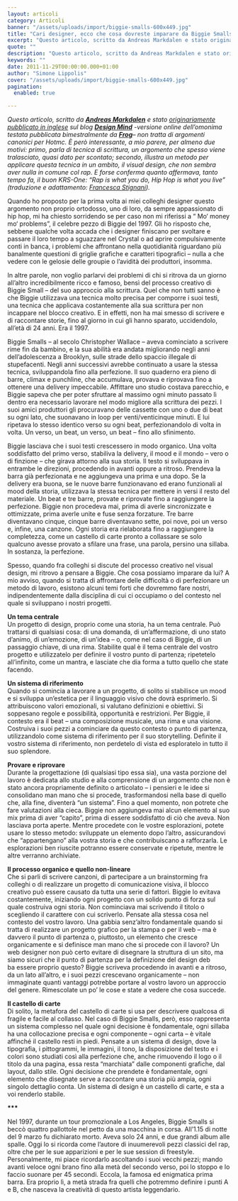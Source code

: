 ```yaml
---
layout: articoli
category: Articoli
banner: "/assets/uploads/import/biggie-smalls-600x449.jpg"
title: "Cari designer, ecco che cosa dovreste imparare da Biggie Smalls"
excerpt: "Questo articolo, scritto da Andreas Markdalen e stato originariamente pubblicato in inglese sul blog Design Mind -versione online dell’omonima testata pubblicata bimestralmente da Frog– non tratta di argomenti canonici per Hotmc. È però interessante, a mio parere, per almeno due motivi: primo, parla di tecnica di scrittura, un argomento che spesso viene tralasciato, quasi dato [&hellip"
quote: ""
description: "Questo articolo, scritto da Andreas Markdalen e stato originariamente pubblicato in inglese sul blog Design Mind -versione online dell’omonima testata pubblicata bimestralmente da Frog– non tratta di argomenti canonici per Hotmc. È però interessante, a mio parere, per almeno due motivi: primo, parla di tecnica di scrittura, un argomento che spesso viene tralasciato, quasi dato [&hellip"
keywords: ""
date: 2011-11-29T00:00:00.000+01:00
author: "Simone Lippolis"
cover: "/assets/uploads/import/biggie-smalls-600x449.jpg"
pagination:
  enabled: true

---
```


_Questo articolo, scritto da [**Andreas Markdalen**](http://www.andreasmarkdalen.com/) e stato [originariamente pubblicato in inglese](http://designmind.frogdesign.com/blog/what-visual-designers-can-learn-from-biggie-smalls.html) sul blog [**Design Mind**](http://designmind.frogdesign.com/) \-versione online dell’omonima testata pubblicata bimestralmente da **[Frog](http://frogdesign.com/)**– non tratta di argomenti canonici per Hotmc. È però interessante, a mio parere, per almeno due motivi: primo, parla di tecnica di scrittura, un argomento che spesso viene tralasciato, quasi dato per scontato; secondo, illustra un metodo per applicare questa tecnica in un ambito, il visual design, che non sembra aver nulla in comune col rap. E forse conferma quanto affermava, tanto tempo fa, il buon KRS-One: “Rap is what you do, Hip Hop is what you live” (traduzione e adattamento: [Francesca Stignani](http://francescastignani.com/))._ 

Quando ho proposto per la prima volta ai miei colleghi designer questo argomento non proprio ortodosso, uno di loro, da sempre appassionato di hip hop, mi ha chiesto sorridendo se per caso non mi riferissi a “ Mo‘ money mo‘ problems”, il celebre pezzo di Biggie del 1997\. Gli ho risposto che, sebbene qualche volta accada che i designer finiscano per svoltare e passare il loro tempo a sguazzare nel Crystal o ad aprire compulsivamente conti in banca, i problemi che affrontano nella quotidianità riguardano più banalmente questioni di griglie grafiche e caratteri tipografici – nulla a che vedere con le gelosie delle groupie o l’avidità dei produttori, insomma.

In altre parole, non voglio parlarvi dei problemi di chi si ritrova da un giorno all’altro incredibilmente ricco e famoso, bensì del processo creativo di Biggie Small – del suo approccio alla scrittura. Quel che non tutti sanno è che Biggie utilizzava una tecnica molto precisa per comporre i suoi testi, una tecnica che applicava costantemente alla sua scrittura per non incappare nel blocco creativo. E in effetti, non ha mai smesso di scrivere e di raccontare storie, fino al giorno in cui gli hanno sparato, uccidendolo, all’età di 24 anni. Era il 1997.

Biggie Smalls – al secolo Christopher Wallace – aveva cominciato a scrivere rime fin da bambino, e la sua abilità era andata migliorando negli anni dell’adolescenza a Brooklyn, sulle strade dello spaccio illegale di stupefacenti. Negli anni successivi avrebbe continuato a usare la stessa tecnica, sviluppandola fino alla perfezione. Il suo quaderno era pieno di barre, climax e punchline, che accumulava, provava e riprovava fino a ottenere una delivery impeccabile. Affittare uno studio costava parecchio, e Biggie sapeva che per poter sfruttare al massimo ogni minuto passato lì dentro era necessario lavorare nel modo migliore alla scrittura dei pezzi. I suoi amici produttori gli procuravano delle cassette con uno o due di beat su ogni lato, che suonavano in loop per venti/venticinque minuti. E lui ripetava lo stesso identico verso su ogni beat, perfezionandolo di volta in volta. Un verso, un beat, un verso, un beat – fino allo sfinimento.

Biggie lasciava che i suoi testi crescessero in modo organico. Una volta soddisfatto del primo verso, stabiliva la delivery, il mood e il mondo – vero o di finzione – che girava attorno alla sua storia. Il testo si sviluppava in entrambe le direzioni, procedendo in avanti oppure a ritroso. Prendeva la barra già perfezionata e ne aggiungeva una prima e una dopo. Se la delivery era buona, se le nuove barre funzionavano ed erano funzionali al mood della storia, utilizzava la stessa tecnica per mettere in versi il resto del materiale. Un beat e tre barre, provate e riprovate fino a raggiungere la perfezione. Biggie non procedeva mai, prima di averle sincronizzate e ottimizzate, prima averle unite e fuse senza forzature. Tre barre diventavano cinque, cinque barre diventavano sette, poi nove, poi un verso e, infine, una canzone. Ogni storia era rielaborata fino a raggiungere la completezza, come un castello di carte pronto a collassare se solo qualcuno avesse provato a sfilare una frase, una parola, persino una sillaba. In sostanza, la perfezione.

Spesso, quando fra colleghi si discute del processo creativo nel visual design, mi ritrovo a pensare a Biggie. Che cosa possiamo imparare da lui? A mio avviso, quando si tratta di affrontare delle difficoltà o di perfezionare un metodo di lavoro, esistono alcuni temi forti che dovremmo fare nostri, indipendentemente dalla disciplina di cui ci occupiamo o del contesto nel quale si sviluppano i nostri progetti.

**Un tema centrale**  
Un progetto di design, proprio come una storia, ha un tema centrale. Può trattarsi di qualsiasi cosa: di una domanda, di un’affermazione, di uno stato d’animo, di un’emozione, di un’idea – o, come nel caso di Biggie, di un passaggio chiave, di una rima. Stabilite qual è il tema centrale del vostro progetto e utilizzatelo per definire il vostro punto di partenza; ripetetelo all’infinito, come un mantra, e lasciate che dia forma a tutto quello che state facendo.

**Un sistema di riferimento**  
Quando si comincia a lavorare a un progetto, di solito si stabilisce un mood e si sviluppa un’estetica per il linguaggio visivo che dovrà esprimerlo. Si attribuiscono valori emozionali, si valutano definizioni e obiettivi. Si soppesano regole e possibilità, opportunità e restrizioni. Per Biggie, il contesto era il beat – una composizione musicale, una rima e una visione. Costruiva i suoi pezzi a cominciare da questo contesto o punto di partenza, utilizzandolo come sistema di riferimento per il suo storytelling. Definite il vostro sistema di riferimento, non perdetelo di vista ed esploratelo in tutto il suo splendore.

**Provare e riprovare**  
Durante la progettazione (di qualsiasi tipo essa sia), una vasta porzione del lavoro è dedicata allo studio e alla comprensione di un argomento che non è stato ancora propriamente definito o articolato – i pensieri e le idee si consolidano man mano che si procede, trasformandosi nella base di quello che, alla fine, diventerà “un sistema”. Fino a quel momento, non potrete che fare valutazioni alla cieca. Biggie non aggiungeva mai alcun elemento al suo mix prima di aver “capito”, prima di essere soddisfatto di ciò che aveva. Non lasciava porta aperte. Mentre procedete con le vostre esplorazioni, potete usare lo stesso metodo: sviluppate un elemento dopo l’altro, assicurandovi che “appartengano” alla vostra storia e che contribuiscano a rafforzarla. Le esplorazioni ben riuscite potranno essere conservate e ripetute, mentre le altre verranno archiviate.

**Il processo organico e quello non-lineare**  
Che si parli di scrivere canzoni, di partecipare a un brainstorming fra colleghi o di realizzare un progetto di comunicazione visiva, il blocco creativo può essere causato da tutta una serie di fattori. Biggie lo evitava costantemente, iniziando ogni progetto con un solido punto di forza sul quale costruiva ogni storia. Non cominciava mai scrivendo il titolo o scegliendo il carattere con cui scriverlo. Pensate alla stessa cosa nel contesto del vostro lavoro. Una gabbia senz’altro fondamentale quando si tratta di realizzare un progetto grafico per la stampa o per il web – ma è davvero il punto di partenza o, piuttosto, un elemento che cresce organicamente e si definisce man mano che si procede con il lavoro? Un web designer non può certo evitare di disegnare la struttura di un sito, ma siamo sicuri che il punto di partenza per la definizione del design deb  
ba essere proprio questo? Biggie scriveva procedendo in avanti e a ritroso, da un lato all’altro, e i suoi pezzi crescevano organicamente – non immaginate quanti vantaggi potrebbe portare al vostro lavoro un approccio del genere. Rimescolate un po’ le cose e state a vedere che cosa succede.

**Il castello di carte**  
Di solito, la metafora del castello di carte si usa per descrivere qualcosa di fragile e facile al collasso. Nel caso di Biggie Smalls, però, esso rappresenta un sistema complesso nel quale ogni decisione è fondamentale, ogni sillaba ha una collocazione precisa e ogni componente – ogni carta – è vitale affinché il castello resti in piedi. Pensate a un sistema di design, dove la tipografia, i pittogrammi, le immagini, il tono, la disposizione del testo e i colori sono studiati così alla perfezione che, anche rimuovendo il logo o il titolo da una pagina, essa resta “marchiata” dalle componenti grafiche, dal layout, dallo stile. Ogni decisione che prendete è fondamentale, ogni elemento che disegnate serve a raccontare una storia più ampia, ogni singolo dettaglio conta. Un sistema di design è un castello di carte, e sta a voi renderlo stabile.

**\*\*\***

Nel 1997, durante un tour promozionale a Los Angeles, Biggie Smalls si beccò quattro pallottole nel petto da una macchina in corsa. All’1.15 di notte del 9 marzo fu dichiarato morto. Aveva solo 24 anni, e due grandi album alle spalle. Oggi lo si ricorda come l’autore di inuumerevoli pezzi classici del rap, oltre che per le sue apparizioni e per le sue session di freestyle. Personalmente, mi piace ricordarlo ascoltando i suoi vecchi pezzi; mando avanti veloce ogni brano fino alla metà del secondo verso, poi lo stoppo e lo faccio suonare per 45 secondi. Eccola, la famosa ed enigmatica prima barra. Era proprio lì, a metà strada fra quelli che potremmo definire i punti A e B, che nasceva la creatività di questo artista leggendario.